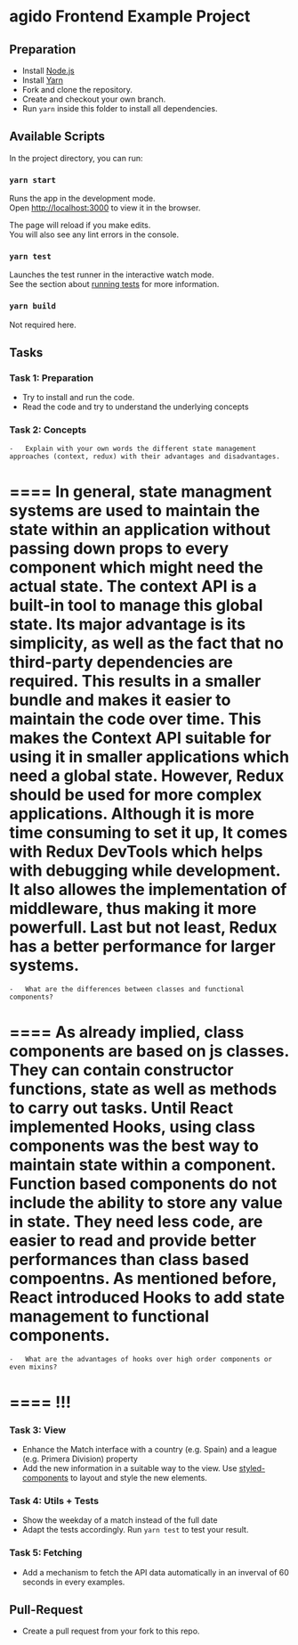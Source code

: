 # agido Frontend Example Project

## Preparation

-   Install [Node.js](https://nodejs.org/en/)
-   Install [Yarn](https://yarnpkg.com/en/)
-   Fork and clone the repository.
-   Create and checkout your own branch.
-   Run `yarn` inside this folder to install all dependencies.

## Available Scripts

In the project directory, you can run:

### `yarn start`

Runs the app in the development mode.<br>
Open [http://localhost:3000](http://localhost:3000) to view it in the browser.

The page will reload if you make edits.<br>
You will also see any lint errors in the console.

### `yarn test`

Launches the test runner in the interactive watch mode.<br>
See the section about [running tests](https://facebook.github.io/create-react-app/docs/running-tests) for more information.

### `yarn build`

Not required here.

## Tasks

### Task 1: Preparation

-   Try to install and run the code.
-   Read the code and try to understand the underlying concepts

### Task 2: Concepts

    -   Explain with your own words the different state management approaches (context, redux) with their advantages and disadvantages.
====
In general, state managment systems are used to maintain the state within an application without passing down props to every component which might need the actual state. The context API is a built-in tool to manage this global state. Its major advantage is its simplicity, as well as the fact that no third-party dependencies are required. This results in a smaller bundle and makes it easier to maintain the code over time. This makes the Context API suitable for using it in smaller applications which need a global state.
However, Redux should be used for more complex applications. Although it is more time consuming to set it up, It comes with Redux DevTools which helps with debugging while development. It also allowes the implementation of middleware, thus making it more powerfull. Last but not least, Redux has a better performance for larger systems.
====
    -   What are the differences between classes and functional components?
====
As already implied, class components are based on js classes. They can contain constructor functions, state as well as methods to carry out tasks. Until React implemented Hooks, using class components was the best way to maintain state within a component. Function based components do not include the ability to store any value in state. They need less code, are easier to read and provide better performances than class based compoentns. As mentioned before, React introduced Hooks to add state management to functional components.
====
    -   What are the advantages of hooks over high order components or even mixins?
====
!!!
====

### Task 3: View

-   Enhance the Match interface with a country (e.g. Spain) and a league (e.g. Primera Division) property
-   Add the new information in a suitable way to the view. Use [styled-components](https://www.styled-components.com/) to layout and style the new elements.

### Task 4: Utils + Tests

-   Show the weekday of a match instead of the full date
-   Adapt the tests accordingly. Run `yarn test` to test your result.

### Task 5: Fetching

-   Add a mechanism to fetch the API data automatically in an inverval of 60 seconds in every examples.

## Pull-Request

-   Create a pull request from your fork to this repo.
